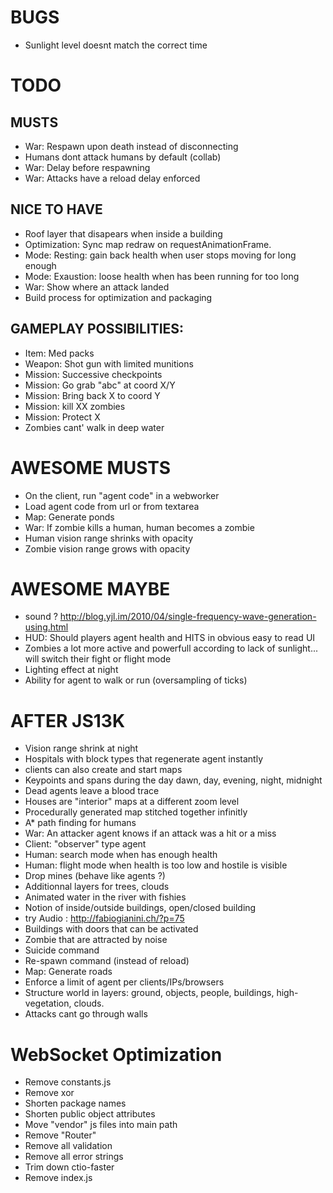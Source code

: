 
# BUGS

- Sunlight level doesnt match the correct time

# TODO

## MUSTS
- War: Respawn upon death instead of disconnecting
- Humans dont attack humans by default (collab)
- War: Delay before respawning
- War: Attacks have a reload delay enforced

## NICE TO HAVE
- Roof layer that disapears when inside a building
- Optimization: Sync map redraw on requestAnimationFrame.
- Mode: Resting: gain back health when user stops moving for long enough
- Mode: Exaustion: loose health when has been running for too long
- War: Show where an attack landed
- Build process for optimization and packaging

## GAMEPLAY POSSIBILITIES:
- Item: Med packs
- Weapon: Shot gun with limited munitions
- Mission: Successive checkpoints
- Mission: Go grab "abc" at coord X/Y
- Mission: Bring back X to coord Y
- Mission: kill XX zombies
- Mission: Protect X
- Zombies cant' walk in deep water



# AWESOME MUSTS
- On the client, run "agent code" in a webworker
- Load agent code from url or from textarea
- Map: Generate ponds
- War: If zombie kills a human, human becomes a zombie
- Human vision range shrinks with opacity
- Zombie vision range grows with opacity

# AWESOME MAYBE
- sound ? http://blog.yjl.im/2010/04/single-frequency-wave-generation-using.html
- HUD: Should players agent health and HITS in obvious easy to read UI
- Zombies a lot more active and powerfull according to lack of sunlight... will switch their fight or flight mode
- Lighting effect at night
- Ability for agent to walk or run (oversampling of ticks)

# AFTER JS13K
- Vision range shrink at night
- Hospitals with block types that regenerate agent instantly
- clients can also create and start maps
- Keypoints and spans during the day dawn, day, evening, night, midnight
- Dead agents leave a blood trace
- Houses are "interior" maps at a different zoom level
- Procedurally generated map stitched together infinitly
- A* path finding for humans
- War: An attacker agent knows if an attack was a hit or a miss
- Client: "observer" type agent
- Human: search mode when has enough health
- Human: flight mode when health is too low and hostile is visible
- Drop mines (behave like agents ?)
- Additionnal layers for trees, clouds
- Animated water in the river with fishies
- Notion of inside/outside buildings, open/closed building
- try Audio : http://fabiogianini.ch/?p=75
- Buildings with doors that can be activated
- Zombie that are attracted by noise
- Suicide command
- Re-spawn command (instead of reload)
- Map: Generate roads
- Enforce a limit of agent per clients/IPs/browsers
- Structure world in layers: ground, objects, people, buildings, high-vegetation, clouds.
- Attacks cant go through walls

# WebSocket Optimization
- Remove constants.js
- Remove xor
- Shorten package names
- Shorten public object attributes
- Move "vendor" js files into main path
- Remove "Router"
- Remove all validation
- Remove all error strings
- Trim down ctio-faster
- Remove index.js